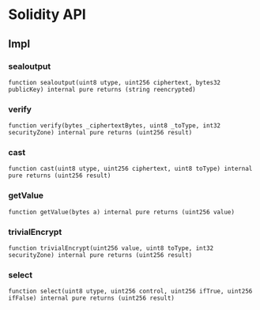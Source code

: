 # Solidity API

## Impl

### sealoutput

```solidity
function sealoutput(uint8 utype, uint256 ciphertext, bytes32 publicKey) internal pure returns (string reencrypted)
```

### verify

```solidity
function verify(bytes _ciphertextBytes, uint8 _toType, int32 securityZone) internal pure returns (uint256 result)
```

### cast

```solidity
function cast(uint8 utype, uint256 ciphertext, uint8 toType) internal pure returns (uint256 result)
```

### getValue

```solidity
function getValue(bytes a) internal pure returns (uint256 value)
```

### trivialEncrypt

```solidity
function trivialEncrypt(uint256 value, uint8 toType, int32 securityZone) internal pure returns (uint256 result)
```

### select

```solidity
function select(uint8 utype, uint256 control, uint256 ifTrue, uint256 ifFalse) internal pure returns (uint256 result)
```

